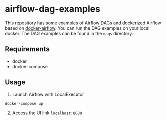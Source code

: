 # airflow-dag-examples
This repository has some examples of Airflow DAGs and dockerized Airflow based on [docker-airflow](https://github.com/puckel/docker-airflow).
You can run the DAG examples on your local docker.
The DAG examples can be found in the `dags` directory.

## Requirements

* docker
* docker-compose

## Usage

1. Launch Airflow with LocalExecutor
```console
docker-compose up
```

2. Access the UI link `localhost:8080`
